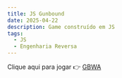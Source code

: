 ```yaml
---
title: JS Gunbound
date: 2025-04-22
description: Game construído em JS
tags:
  - JS
  - Engenharia Reversa
---
```


Clique aqui para jogar 👉 [GBWA](/gbwa/index.html)
